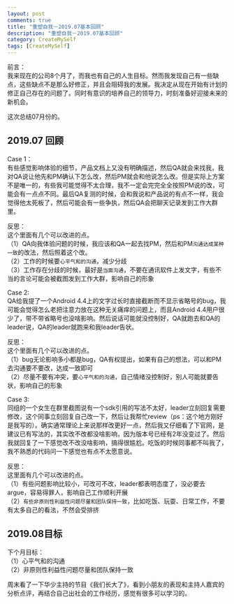 ```yaml
---
layout: post
comments: true
title: "重塑自我－2019.07基本回顾"
description: "重塑自我－2019.07基本回顾"
category: CreateMySelf
tags: [CreateMySelf]
---
```



前言：        
我来现在的公司8个月了，而我也有自己的人生目标。然而我发现自己有一些缺点，这些缺点不是那么好修正，并且会阻碍我的发展。我决定从现在开始有计划的修正自己存在的问题了。同时有意识的培养自己的领导力，时刻准备好迎接未来的新机会。

这次总结07月份的。

<!--more-->

##  2019.07 回顾

Case 1：          
有些感觉影响体验的细节，产品文档上又没有明确描述，然后QA就会来找我，我对QA说让他先和PM确认下怎么改，然后PM就会和他说怎么改。但是实际上方案不是唯一的，有些我可能觉得不太合理，我不一定会完完全全按照PM说的改，可能会有一点点不同。最后QA复测的时候，会和我说和产品说的有点不一样，我会觉得他太死板了，然后可能会有一些争执，然后QA会把聊天记录发到工作大群里。

反思：        
这个里面有几个可以改进的点。        
（1）QA向我体验问题的时候，我应该和QA一起去找PM，然后和PM`沟通达成某种一致`的改法，然后照着这个改。        
（2）工作的时候要`心平气和的沟通`，减少分歧        
（3）工作存在分歧的时候，最好是`当面沟通`，不要在通讯软件上发文字，有些不当的言论可能会被截图发到工作大群，影响自己的形象        


Case 2:        
QA给我提了一个Android 4.4上的文字过长时直接截断而不显示省略号的bug，我可能会觉得怎么老把注意力放在这种无关痛痒的问题上，而且Android 4.4用户很少了，带不带省略号也没啥影响。然后说话可能就没控制好，QA就跑去和QA的leader说，QA的leader就跑来和我leader告状。

反思：        
这个里面有几个可以改进的点。            
（1）bug无论影响多小都是bug，QA有权提出，如果有自己的想法，可以和PM去沟通要不要改，达成一致即可        
（2）尽量不要有冲突，要`心平气和的沟通`，自己情绪没控制好，别人可能就要告状，影响自己的形象        


Case 3:        
同组的一个女生在群里截图说有一个sdk引用的写法不太好，leader立刻回复需要修改，这个同事立刻回复自己改一下，然后让我帮忙review（ps：这个地方刚好是我写的）。确实通常理论上来说那样改更好一点，然后我又仔细看了下官网，是建议已有写法的，其实改不改都没啥影响，因为版本号已经有2年没变过了。然后我就回复了一下感觉改不改没啥影响，搞得很尴尬。吃饭的时候同事都不叫我了，我不熟悉的代码问一下感觉也有点不太愿意说。

反思：        
这里面有几个可以改进的点。        
（1）有些问题影响比较小，可改可不改，leader都表明态度了，没必要去argue，容易得罪人，影响自己工作顺利开展        
（2）`有些非原则性利益性问题尽量和团队保持一致`，比如吃饭、玩耍、日常工作，不要有太多自己的看法，不然会受排挤        


##  2019.08目标

下个月目标：        
（1）心平气和的沟通        
（2）非原则性利益性问题尽量和团队保持一致        


周末看了一下华少主持的节目《我们长大了》，看到小朋友的表现和主持人嘉宾的分析点评，再结合自己出社会的工作经历，感觉有很多可以学习的。


